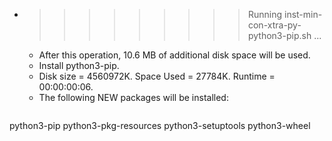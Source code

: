 * >>>>>>>>> Running inst-min-con-xtra-py-python3-pip.sh ...
  * After this operation, 10.6 MB of additional disk space will be used.
  * Install python3-pip.
  * Disk size = 4560972K. Space Used = 27784K. Runtime = 00:00:00:06.
  * The following NEW packages will be installed:
  ```bash
python3-pip python3-pkg-resources python3-setuptools python3-wheel
  ```
